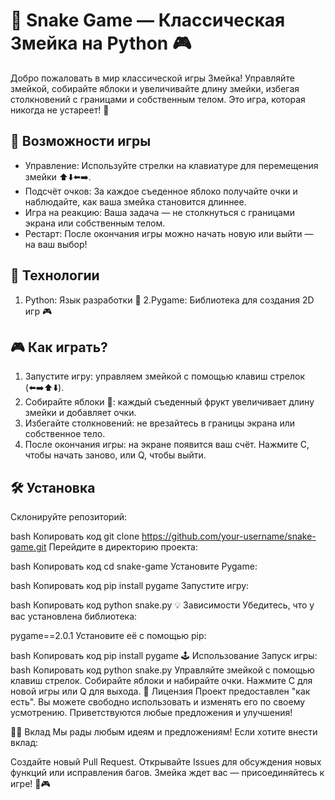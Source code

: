 # 🐍 Snake Game — Классическая Змейка на Python 🎮

Добро пожаловать в мир классической игры Змейка! Управляйте змейкой, собирайте яблоки и увеличивайте длину змейки, избегая столкновений с границами и собственным телом. Это игра, которая никогда не устареет! 🍏

## 🌟 Возможности игры

- Управление: Используйте стрелки на клавиатуре для перемещения змейки ⬆️⬇️⬅️➡️.
- Подсчёт очков: За каждое съеденное яблоко получайте очки и наблюдайте, как ваша змейка становится длиннее.
- Игра на реакцию: Ваша задача — не столкнуться с границами экрана или собственным телом.
- Рестарт: После окончания игры можно начать новую или выйти — на ваш выбор!

## 🚀 Технологии

1. Python: Язык разработки 🐍
2.Pygame: Библиотека для создания 2D игр 🎮

## 🎮 Как играть?

1. Запустите игру: управляем змейкой с помощью клавиш стрелок (⬅️➡️⬆️⬇️).
2. Собирайте яблоки 🍏: каждый съеденный фрукт увеличивает длину змейки и добавляет очки.
3. Избегайте столкновений: не врезайтесь в границы экрана или собственное тело.
4. После окончания игры: на экране появится ваш счёт. Нажмите C, чтобы начать заново, или Q, чтобы выйти.

## 🛠 Установка
Склонируйте репозиторий:

bash
Копировать код
git clone https://github.com/your-username/snake-game.git
Перейдите в директорию проекта:

bash
Копировать код
cd snake-game
Установите Pygame:

bash
Копировать код
pip install pygame
Запустите игру:

bash
Копировать код
python snake.py
💡 Зависимости
Убедитесь, что у вас установлена библиотека:

pygame==2.0.1
Установите её с помощью pip:

bash
Копировать код
pip install pygame
🕹 Использование
Запуск игры:
bash
Копировать код
python snake.py
Управляйте змейкой с помощью клавиш стрелок.
Собирайте яблоки и набирайте очки.
Нажмите C для новой игры или Q для выхода.
🎨 Лицензия
Проект предоставлен "как есть". Вы можете свободно использовать и изменять его по своему усмотрению. Приветствуются любые предложения и улучшения!

👨‍💻 Вклад
Мы рады любым идеям и предложениям! Если хотите внести вклад:

Создайте новый Pull Request.
Открывайте Issues для обсуждения новых функций или исправления багов.
Змейка ждет вас — присоединяйтесь к игре! 🐍🎮
